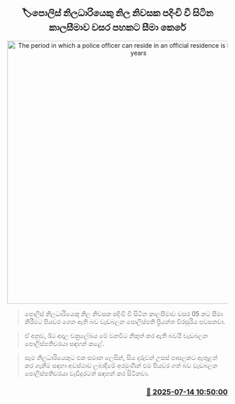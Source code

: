 <p align='center'><b><h2 align='center' title='The period in which a police officer can reside in an official residence is limited to five years'>🏷පොලිස් නිලධාරියෙකු නිල නිවසක පදිංචි වී සිටින කාලසීමාව වසර පහකට සීමා කෙරේ</h2></b></p>
<p align='center'><img src='https://helakuru.sgp1.cdn.digitaloceanspaces.com/esana/images/lib/priyantha-weerasoriya-media-t.jpg' width='600' alt='The period in which a police officer can reside in an official residence is limited to five years'></p>

> පොලිස් නිලධාරියෙකු නිල නිවසක පදිංචි වී සිටින කාලසීමාව වසර 05 කට සීමා කිරීමට පියවර ගෙන ඇති බව වැඩබලන පොලිස්පති ප්‍රියන්ත වීරසුරිය පවසනවා.

> ඒ අනුව, ඊට අදාල චක්‍රලේඛය මේ වනවිට නිකුත් කර ඇති බවයි වැඩබලන පොලිස්පතිවරයා සඳහන් කළේ.

> සෑම නිලධාරියෙකුට එක සමාන ලෙසින්, සිය දරුවන් උසස් පාසලකට ඇතුළත් කර ගැනීම සඳහා අවස්ථාව ලබාදීමේ අරමුණින් එම පියවර ගත් බව වැඩබලන පොලිස්පතිවරයා වැඩිදුරටත් සඳහන් කර සිටිනවා.



<h3 align='right'><a href='https://www.helakuru.lk/esana/p/111824/'>📅 2025-07-14 10:50:00</a></h3>

